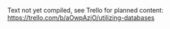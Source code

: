 Text not yet compiled, see Trello for planned content: https://trello.com/b/aOwpAzjO/utilizing-databases
